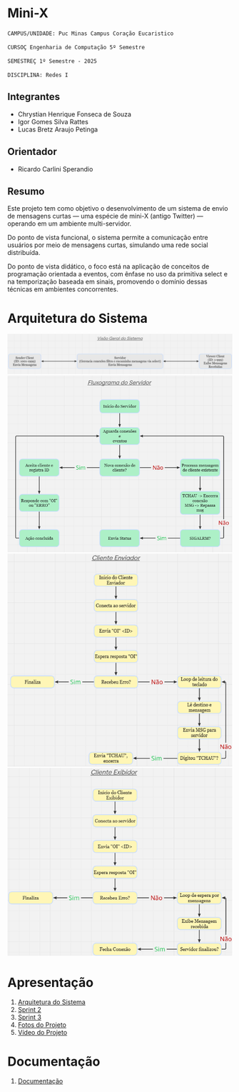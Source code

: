 # Mini-X

`CAMPUS/UNIDADE: Puc Minas Campus Coração Eucaristico`

`CURSOÇ Engenharia de Computação 5º Semestre`

`SEMESTREÇ 1º Semestre - 2025`

`DISCIPLINA: Redes I`


## Integrantes

* Chrystian Henrique Fonseca de Souza
* Igor Gomes Silva Rattes
* Lucas Bretz Araujo Petinga

## Orientador

* Ricardo Carlini Sperandio

## Resumo

Este projeto tem como objetivo o desenvolvimento de um sistema de envio de mensagens curtas — uma espécie de mini-X (antigo Twitter) — operando em um ambiente multi-servidor.

Do ponto de vista funcional, o sistema permite a comunicação entre usuários por meio de mensagens curtas, simulando uma rede social distribuída.

Do ponto de vista didático, o foco está na aplicação de conceitos de programação orientada a eventos, com ênfase no uso da primitiva select e na temporização baseada em sinais, promovendo o domínio dessas técnicas em ambientes concorrentes.

# Arquitetura do Sistema

![Visão Geral do Sistema](../Arq_Sistema/Visao_Geral_Sistema.png)
![Fluxograma Servidor](../Arq_Sistema/Fluxograma_Servidor.png)
![Fluxograma Cliente Enviador](../Arq_Sistema/Fluxograma_Cliente_Enviador.png)
![Fluxograma Cliente Exibidor](../Arq_Sistema/Fluxograma_Cliente_Exibidor.png)

# Apresentação

<ol>
<li><a href="../Arq_Sistema"> Arquitetura do Sistema</a></li>
<li><a href="Apresentacao/Sprint 2/Sprint_2_Sistemas_Embarcados"> Sprint 2</a></li>
<li><a href="Apresentacao/Sprint 3/Sprint3-SistemasEmbarcados"> Sprint 3</a></li>
<li><a href="Apresentacao/Videos_fotos/Circuirto-Embarcados.jpeg"> Fotos do Projeto</a></li>
<li><a href=https://www.youtube.com/watch?v=4z9Ac5fo660> Vídeo do Projeto</a></li>
</ol>

# Documentação

<ol>
<li><a href="Documentacao/DocumentaçãoSistemasEmbarcados.pdf"> Documentação</a></li>
</ol>

